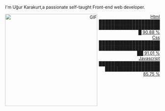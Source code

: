 I'm Uğur Karakurt,a passionate self-taught Front-end web developer.<a align="right" href="https://www.linkedin.com/in/u%C4%9Fur-karakurt-8b77b6154/" target="_blank">

<img align="left" alt="GIF" src="https://media.giphy.com/media/2vnGKHTRcuOTAkT2qA/giphy.gif" height="300" />

Html     </br>   █████████████████████████████████████████  90.88 %  </br>
Css      </br>   ██████████████████████████████████████████  91.01 % </br>
Javascript </br>  ██████████████████████████████████████  85.75 % </br>


